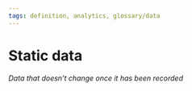 ```yaml
---
tags: definition, analytics, glossary/data
---
```

#  Static data
*Data that doesn’t change once it has been recorded*